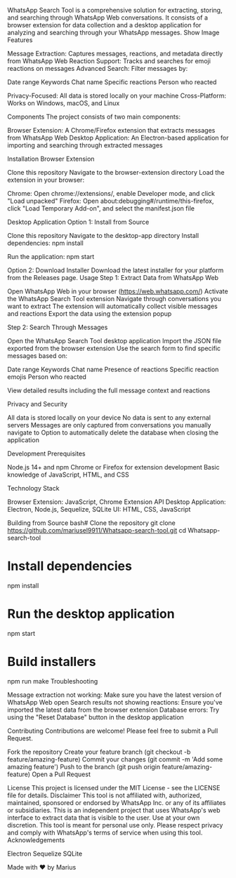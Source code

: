 WhatsApp Search Tool is a comprehensive solution for extracting, storing, and searching through WhatsApp Web conversations. It consists of a browser extension for data collection and a desktop application for analyzing and searching through your WhatsApp messages.
Show Image
Features

Message Extraction: Captures messages, reactions, and metadata directly from WhatsApp Web
Reaction Support: Tracks and searches for emoji reactions on messages
Advanced Search: Filter messages by:

Date range
Keywords
Chat name
Specific reactions
Person who reacted


Privacy-Focused: All data is stored locally on your machine
Cross-Platform: Works on Windows, macOS, and Linux

Components
The project consists of two main components:

Browser Extension: A Chrome/Firefox extension that extracts messages from WhatsApp Web
Desktop Application: An Electron-based application for importing and searching through extracted messages

Installation
Browser Extension

Clone this repository
Navigate to the browser-extension directory
Load the extension in your browser:

Chrome: Open chrome://extensions/, enable Developer mode, and click "Load unpacked"
Firefox: Open about:debugging#/runtime/this-firefox, click "Load Temporary Add-on", and select the manifest.json file



Desktop Application
Option 1: Install from Source

Clone this repository
Navigate to the desktop-app directory
Install dependencies:
npm install

Run the application:
npm start


Option 2: Download Installer
Download the latest installer for your platform from the Releases page.
Usage
Step 1: Extract Data from WhatsApp Web

Open WhatsApp Web in your browser (https://web.whatsapp.com/)
Activate the WhatsApp Search Tool extension
Navigate through conversations you want to extract
The extension will automatically collect visible messages and reactions
Export the data using the extension popup

Step 2: Search Through Messages

Open the WhatsApp Search Tool desktop application
Import the JSON file exported from the browser extension
Use the search form to find specific messages based on:

Date range
Keywords
Chat name
Presence of reactions
Specific reaction emojis
Person who reacted


View detailed results including the full message context and reactions

Privacy and Security

All data is stored locally on your device
No data is sent to any external servers
Messages are only captured from conversations you manually navigate to
Option to automatically delete the database when closing the application

Development
Prerequisites

Node.js 14+ and npm
Chrome or Firefox for extension development
Basic knowledge of JavaScript, HTML, and CSS

Technology Stack

Browser Extension: JavaScript, Chrome Extension API
Desktop Application: Electron, Node.js, Sequelize, SQLite
UI: HTML, CSS, JavaScript

Building from Source
bash# Clone the repository
git clone https://github.com/mariusel9911/Whatsapp-search-tool.git
cd Whatsapp-search-tool

# Install dependencies
npm install

# Run the desktop application
npm start

# Build installers
npm run make
Troubleshooting

Message extraction not working: Make sure you have the latest version of WhatsApp Web open
Search results not showing reactions: Ensure you've imported the latest data from the browser extension
Database errors: Try using the "Reset Database" button in the desktop application

Contributing
Contributions are welcome! Please feel free to submit a Pull Request.

Fork the repository
Create your feature branch (git checkout -b feature/amazing-feature)
Commit your changes (git commit -m 'Add some amazing feature')
Push to the branch (git push origin feature/amazing-feature)
Open a Pull Request

License
This project is licensed under the MIT License - see the LICENSE file for details.
Disclaimer
This tool is not affiliated with, authorized, maintained, sponsored or endorsed by WhatsApp Inc. or any of its affiliates or subsidiaries. This is an independent project that uses WhatsApp's web interface to extract data that is visible to the user. Use at your own discretion.
This tool is meant for personal use only. Please respect privacy and comply with WhatsApp's terms of service when using this tool.
Acknowledgements

Electron
Sequelize
SQLite


Made with ❤️ by Marius
